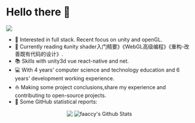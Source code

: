 # Hello there 👋

![](https://github.com/faaccy/faaccy/blob/master/icons/header_1.png)

* 🧐   Interested in full stack. Recent focus on unity and openGL.
* 🌱   Currently reading 《unity shader入门精要》《WebGL高级编程》《重构-改善既有代码的设计》.
* 📚   Skills with unity3d vue react-native and net.
* 💻   With 4 years' computer science and technology education and 6 years' development working experience.
* ⛵   Making some project conclusions,share my experience and contributing to open-source projects.
* 👑   Some GitHub statistical reports:

<p align="center">
<img align="center" src="https://github-readme-stats.vercel.app/api/top-langs/?username=faaccy&hide_langs_below=1&theme=default&line_height=27&layout=compact" />
<img align="center" src="https://github-readme-stats.vercel.app/api?username=faaccy&show_icons=true&count_private=true&include_all_commits=true&line_height=21" alt="faaccy's Github Stats" />
</p>


